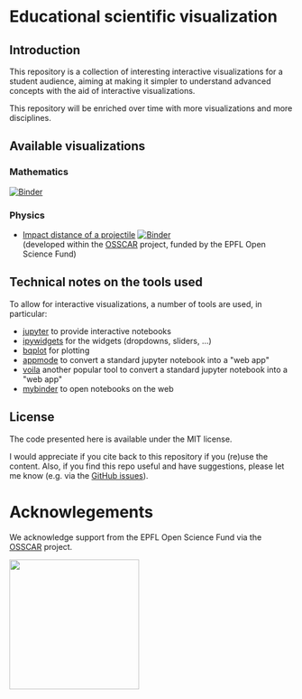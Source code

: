 # Educational scientific visualization

## Introduction

This repository is a collection of interesting interactive visualizations
for a student audience, aiming at making it simpler to understand advanced
concepts with the aid of interactive visualizations.

This repository will be enriched over time with more visualizations and more disciplines.

## Available visualizations
### Mathematics

[![Binder](https://mybinder.org/badge_logo.svg)](https://mybinder.org/v2/gh/osscar-org/educational-scientific-visualizations/develop?urlpath=%2Fvoila%2Frender%2Fcentral-limit-theorem%2FCentral_limit_theorem.ipynb)

### Physics

- [Impact distance of a projectile](https://mybinder.org/v2/gh/osscar-org/widget-code-input/master?urlpath=apps/demos/projectile-inline.ipynb) [![Binder](https://mybinder.org/badge.svg)](https://mybinder.org/v2/gh/osscar-org/widget-code-input/master?urlpath=apps/demos/projectile-inline.ipynb) <br> (developed within the [OSSCAR](http://www.osscar.org) project, funded by the EPFL Open Science Fund)


## Technical notes on the tools used
To allow for interactive visualizations, a number of tools are used, in particular:

- [jupyter](http://jupyter.org) to provide interactive notebooks
- [ipywidgets](https://ipywidgets.readthedocs.io/en/stable/) for the widgets (dropdowns, sliders, ...)
- [bqplot](https://github.com/bloomberg/bqplot) for plotting
- [appmode](https://github.com/oschuett/appmode/) to convert a standard jupyter notebook into a "web app"
- [voila](https://github.com/voila-dashboards/voila) another popular tool to convert a standard jupyter notebook into a "web app"
- [mybinder](https://mybinder.org) to open notebooks on the web

## License
The code presented here is available under the MIT license.

I would appreciate if you cite back to this repository if you (re)use the content. Also, if you find this repo useful and have suggestions, please let me know (e.g. via the [GitHub issues](https://github.com/giovannipizzi/educational-scientific-visualizations/issues)).

# Acknowlegements

We acknowledge support from the EPFL Open Science Fund via the [OSSCAR](http://www.osscar.org) project.

<img src='http://www.osscar.org/wp-content/uploads/2019/03/OSSCAR-logo.png' width='230'>
